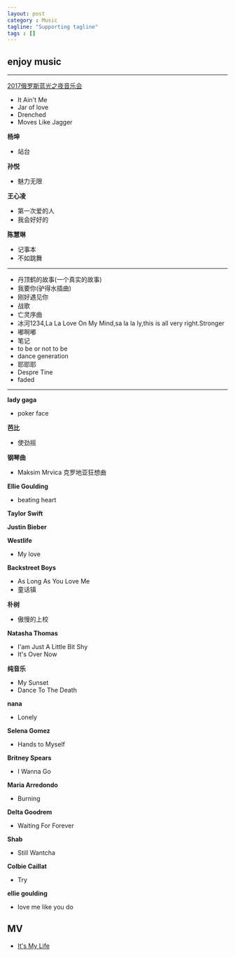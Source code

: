 ```yaml
---
layout: post
category : Music
tagline: "Supporting tagline"
tags : []
---
```

enjoy music
---
<!--more-->
---

[2017俄罗斯蓝光之夜音乐会](http://tv.cctv.com/2017/02/04/VIDEp4DJYg5JPjM09fAhitlK170204.shtml)


 + It Ain't Me
 + Jar of love
 + Drenched
 + Moves Like Jagger

**杨坤**
 + 站台

**孙悦**
 + 魅力无限

**王心凌**
 + 第一次爱的人
 + 我会好好的

**陈慧琳**
 + 记事本
 + 不如跳舞

---
 + 丹顶鹤的故事(一个真实的故事)
 + 我要你(驴得水插曲)
 + 刚好遇见你
 + 战歌
 + 亡灵序曲
 + 冰河1234,La La Love On My Mind,sa la la ly,this is all very right.Stronger
 + 嘟啊嘟
 + 笔记
 + to be or not to be
 + dance generation
 + 耶耶耶
 + Despre Tine
 + faded

---

**lady gaga**
 + poker face

**芭比**
 + 使劲摇

**钢琴曲**
 + Maksim Mrvica 克罗地亚狂想曲

**Ellie Goulding**
 + beating heart

**Taylor Swift**

**Justin Bieber**

**Westlife**
+ My love

**Backstreet Boys**
+ As Long As You Love Me
+ 童话镇

**朴树**
 + 傲慢的上校

**Natasha Thomas**
 + I'am Just A Little Bit Shy
 + It's Over Now

**纯音乐**
 + My Sunset
 + Dance To The Death

**nana**
 + Lonely

**Selena Gomez**
 + Hands to Myself

**Britney Spears**
 + I Wanna Go

**Maria Arredondo**
 + Burning

**Delta Goodrem**
 + Waiting  For Forever

**Shab**
 + Still Wantcha

**Colbie Caillat**
 + Try

**ellie goulding**
 + love me like you do

## MV

 + [It's My Life](http://v.yinyuetai.com/video/2821296)
